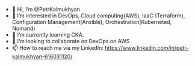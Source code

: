 - 👋 Hi, I’m @PetrKalmukhyan
- 👀 I’m interested in DevOps, Cloud computing(AWS), IaaC (Terraform), Configuration Management(Ansible), Orchestration(Kuberneted, Nomand)
- 🌱 I’m currently learning CKA.
- 💞️ I’m looking to collaborate on DevOps on AWS
- 📫 How to reach me via my LinkedIn: https://www.linkedin.com/in/petr-kalmukhyan-616031120/

<!---
PetrKalmukhyan/PetrKalmukhyan is a ✨ special ✨ repository because its `README.md` (this file) appears on your GitHub profile.
You can click the Preview link to take a look at your changes.
--->
